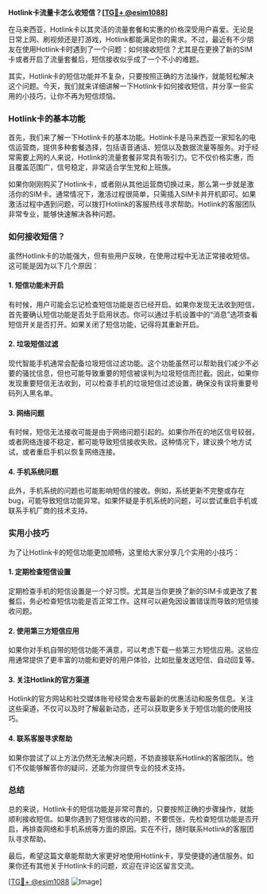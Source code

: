 **Hotlink卡流量卡怎么收短信？[[TG💪+ @esim1088](https://t.me/s/esim1088)]**

在马来西亚，Hotlink卡以其灵活的流量套餐和实惠的价格深受用户喜爱。无论是日常上网、刷视频还是打游戏，Hotlink都能满足你的需求。不过，最近有不少朋友在使用Hotlink卡时遇到了一个问题：如何接收短信？尤其是在更换了新的SIM卡或者开启了流量套餐后，短信接收似乎成了一个不小的难题。

其实，Hotlink卡的短信功能并不复杂，只要按照正确的方法操作，就能轻松解决这个问题。今天，我们就来详细讲解一下Hotlink卡如何接收短信，并分享一些实用的小技巧，让你不再为短信烦恼。

### Hotlink卡的基本功能

首先，我们来了解一下Hotlink卡的基本功能。Hotlink卡是马来西亚一家知名的电信运营商，提供多种套餐选择，包括语音通话、短信以及数据流量等服务。对于经常需要上网的人来说，Hotlink的流量套餐非常具有吸引力。它不仅价格实惠，而且覆盖范围广，信号稳定，非常适合学生党和上班族。

如果你刚刚购买了Hotlink卡，或者刚从其他运营商切换过来，那么第一步就是激活你的SIM卡。通常情况下，激活过程很简单，只需插入SIM卡并开机即可。如果激活过程中遇到问题，可以拨打Hotlink的客服热线寻求帮助。Hotlink的客服团队非常专业，能够快速解决各种问题。

### 如何接收短信？

虽然Hotlink卡的功能强大，但有些用户反映，在使用过程中无法正常接收短信。这可能是因为以下几个原因：

#### 1. 短信功能未开启

有时候，用户可能会忘记检查短信功能是否已经开启。如果你发现无法收到短信，首先要确认短信功能是否处于启用状态。你可以通过手机设置中的“消息”选项查看短信开关是否打开。如果关闭了短信功能，记得将其重新开启。

#### 2. 垃圾短信过滤

现代智能手机通常会配备垃圾短信过滤功能。这个功能虽然可以帮助我们减少不必要的骚扰信息，但也可能导致重要的短信被误判为垃圾短信而拦截。因此，如果你发现重要短信无法收到，可以检查手机的垃圾短信过滤设置，确保没有误将重要号码列入黑名单。

#### 3. 网络问题

有时候，短信无法接收可能是由于网络问题引起的。如果你所在的地区信号较弱，或者网络连接不稳定，都可能导致短信接收失败。这种情况下，建议换个地方试试，或者重启手机以恢复网络连接。

#### 4. 手机系统问题

此外，手机系统的问题也可能影响短信的接收。例如，系统更新不完整或存在bug，可能导致短信功能异常。如果怀疑是手机系统的问题，可以尝试重启手机或联系手机厂商的技术支持。

### 实用小技巧

为了让Hotlink卡的短信功能更加顺畅，这里给大家分享几个实用的小技巧：

#### 1. 定期检查短信设置

定期检查手机的短信设置是一个好习惯。尤其是当你更换了新的SIM卡或更改了套餐后，务必检查短信功能是否正常工作。这样可以避免因设置错误而导致的短信接收问题。

#### 2. 使用第三方短信应用

如果你对手机自带的短信功能不满意，可以考虑下载一些第三方短信应用。这些应用通常提供了更丰富的功能和更好的用户体验，比如批量发送短信、自动回复等。

#### 3. 关注Hotlink的官方渠道

Hotlink的官方网站和社交媒体账号经常会发布最新的优惠活动和服务信息。关注这些渠道，不仅可以及时了解最新动态，还可以获取更多关于短信功能的使用技巧。

#### 4. 联系客服寻求帮助

如果你尝试了以上方法仍然无法解决问题，不妨直接联系Hotlink的客服团队。他们不仅能够解答你的疑问，还能为你提供专业的技术支持。

### 总结

总的来说，Hotlink卡的短信功能是非常可靠的，只要按照正确的步骤操作，就能顺利接收短信。如果你遇到了短信接收的问题，不要慌张，先检查短信功能是否开启，再排查网络和手机系统等方面的原因。实在不行，随时联系Hotlink的客服团队寻求帮助。

最后，希望这篇文章能帮助大家更好地使用Hotlink卡，享受便捷的通信服务。如果你还有其他关于Hotlink卡的问题，欢迎在评论区留言交流。

[[TG💪+ @esim1088](https://t.me/s/esim1088) ![Image](https://i.postimg.cc/4NQfJmqS/Snipaste-2025-05-13-00-14-12.png)]